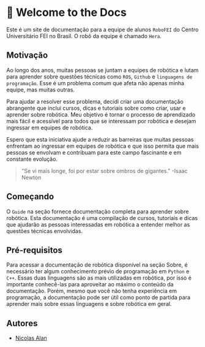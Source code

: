 # :tada: Welcome to the Docs
Este é um site de documentação para a equipe de alunos `RoboFEI` do Centro Universitário FEI no Brasil. O robô da equipe é chamado `Hera`.
## **Motivação**
Ao longo dos anos, muitas pessoas se juntam a equipes de robótica e lutam para aprender sobre questões técnicas como `ROS`, `Github` e `linguagens de programação`. Esse é um problema comum que afeta não apenas minha equipe, mas muitas outras.

Para ajudar a resolver esse problema, decidi criar uma documentação abrangente que inclui cursos, dicas e tutoriais sobre como criar, usar e aprender sobre robótica. Meu objetivo é tornar o processo de aprendizado mais fácil e acessível para todos que se interessam por robótica e desejam ingressar em equipes de robótica.

Espero que esta iniciativa ajude a reduzir as barreiras que muitas pessoas enfrentam ao ingressar em equipes de robótica e que isso permita que mais pessoas se envolvam e contribuam para este campo fascinante e em constante evolução.

> "Se vi mais longe, foi por estar sobre ombros de gigantes." -Isaac Newton

## **Começando**
O `Guide` na seção fornece documentação completa para aprender sobre robótica. Esta documentação é uma compilação de cursos, tutoriais e dicas que ajudarão as pessoas interessadas em robótica a entender melhor as questões técnicas envolvidas.
## **Pré-requisitos**
Para acessar a documentação de robótica disponível na seção Sobre, é necessário ter algum conhecimento prévio de programação em `Python` e `C++`. Essas duas linguagens são as mais utilizadas em robótica, por isso é importante conhecê-las para aproveitar ao máximo o conteúdo da documentação. Porém, mesmo que você não tenha experiência em programação, a documentação pode ser útil como ponto de partida para aprender mais sobre essas linguagens e sobre robótica em geral.
## **Autores**
* [Nicolas Alan](https://robot-docs.vercel.app/contact.html)

